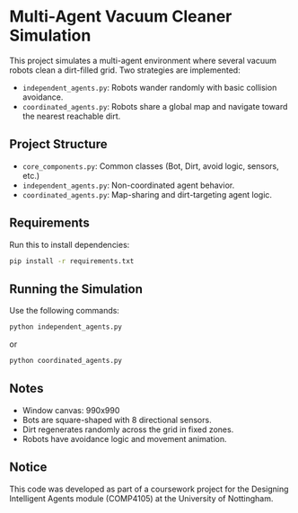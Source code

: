 # Multi-Agent Vacuum Cleaner Simulation

This project simulates a multi-agent environment where several vacuum robots clean a dirt-filled grid. Two strategies are implemented:

- `independent_agents.py`: Robots wander randomly with basic collision avoidance.
- `coordinated_agents.py`: Robots share a global map and navigate toward the nearest reachable dirt.

## Project Structure

- `core_components.py`: Common classes (Bot, Dirt, avoid logic, sensors, etc.)
- `independent_agents.py`: Non-coordinated agent behavior.
- `coordinated_agents.py`: Map-sharing and dirt-targeting agent logic.

## Requirements

Run this to install dependencies:

```bash
pip install -r requirements.txt
```

## Running the Simulation

Use the following commands:

```bash
python independent_agents.py
```

or

```bash
python coordinated_agents.py
```

## Notes

- Window canvas: 990x990
- Bots are square-shaped with 8 directional sensors.
- Dirt regenerates randomly across the grid in fixed zones.
- Robots have avoidance logic and movement animation.

## Notice

This code was developed as part of a coursework project for the Designing Intelligent Agents module (COMP4105) at the University of Nottingham.

